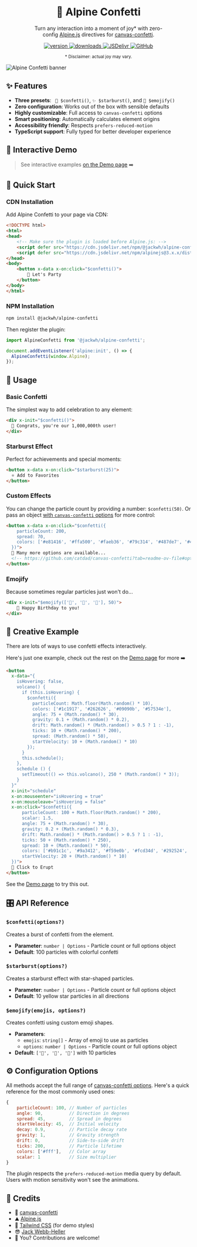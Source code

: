 <h1 align="center">🎉 Alpine Confetti</h1>

<p align="center" style="text-wrap: balance;">
  Turn any interaction into a moment of joy* with zero-config <a href="https://alpinejs.dev" target="_blank">Alpine.js</a> directives for <a href="https://www.npmjs.com/package/canvas-confetti" target="_blank">canvas-confetti</a>.
</p>

<p align="center">
  <a href="https://www.npmjs.com/package/@jackwh/alpine-confetti">
    <img src="https://img.shields.io/github/v/tag/jackwh/alpine-confetti?label=version" alt="version">
  </a>
  <a href="https://www.npmjs.com/package/@jackwh/alpine-confetti">
    <img src="https://img.shields.io/npm/dt/@jackwh/alpine-confetti" alt="downloads">
  </a>
  <a href="https://www.jsdelivr.com/package/npm/@jackwh/alpine-confetti">
    <img src="https://data.jsdelivr.com/v1/package/npm/@jackwh/alpine-confetti/badge?style=rounded" alt="JSDelivr">
  </a>
  <a href="https://www.npmjs.com/package/@jackwh/alpine-confetti">
    <img alt="GitHub" src="https://img.shields.io/github/license/jackwh/alpine-confetti">
  </a>
</p>

<p align="center">
  <small>* Disclaimer: actual joy may vary.</small>
</p>

![Alpine Confetti banner](docs/assets/art.jpg)

## ✨ Features

- **Three presets**: ` 🎉 $confetti()`, `✨ $starburst()`, and `💩 $emojify()`
- **Zero configuration**: Works out of the box with sensible defaults
- **Highly customizable**: Full access to `canvas-confetti` options
- **Smart positioning**: Automatically calculates element origins
- **Accessibility friendly**: Respects `prefers-reduced-motion`
- **TypeScript support**: Fully typed for better developer experience


## 👀 Interactive Demo

> See interactive examples [on the Demo page](https://jackwh.github.io/alpine-confetti/) ➡️

## 🚀 Quick Start

### CDN Installation

Add Alpine Confetti to your page via CDN:

```html
<!DOCTYPE html>
<html>
<head>
    <!-- Make sure the plugin is loaded before Alpine.js: -->
    <script defer src="https://cdn.jsdelivr.net/npm/@jackwh/alpine-confetti@latest/dist/browser.global.js"></script>
    <script defer src="https://cdn.jsdelivr.net/npm/alpinejs@3.x.x/dist/cdn.min.js"></script>
</head>
<body>
    <button x-data x-on:click="$confetti()">
        🎉 Let's Party
    </button>
</body>
</html>
```

### NPM Installation

```bash
npm install @jackwh/alpine-confetti
```

Then register the plugin:

```javascript
import AlpineConfetti from '@jackwh/alpine-confetti';

document.addEventListener('alpine:init', () => {
  AlpineConfetti(window.Alpine);
});
```

## 🔧 Usage

### Basic Confetti

The simplest way to add celebration to any element:

```html
<div x-init="$confetti()">
  🎉 Congrats, you're our 1,000,000th user!
</div>
```

### Starburst Effect

Perfect for achievements and special moments:

```html
<button x-data x-on:click="$starburst(25)">
  ⭐ Add to Favorites
</button>
```

### Custom Effects

You can change the particle count by providing a number: `$confetti(50)`. Or pass an object [with `canvas-confetti` options](https://github.com/catdad/canvas-confetti?tab=readme-ov-file#options) for more control:

```html
<button x-data x-on:click="$confetti({
    particleCount: 200,
    spread: 70,
    colors: ['#e81416', '#ffa500', '#faeb36', '#79c314', '#487de7', '#4b369d', '#70369d']
  })">
  👀 Many more options are available...
  <!-- https://github.com/catdad/canvas-confetti?tab=readme-ov-file#options -->
</button>
```

### Emojify

Because sometimes regular particles just won't do...

```html
<div x-init="$emojify(['🎂', '🎈', '🎁'], 50)">
    🎂 Happy Birthday to you!
</div>
```

## 🎨 Creative Example

There are lots of ways to use confetti effects interactively.
 
Here's just one example, check out the rest on the [Demo page](https://jackwh.github.io/alpine-confetti/) for more ➡️

```html
<button
  x-data="{
    isHovering: false,
    volcano() {
      if (this.isHovering) {
        $confetti({
          particleCount: Math.floor(Math.random() * 10),
          colors: ['#1c1917', '#262626', '#09090b', '#57534e'],
          angle: 75 + (Math.random() * 30),
          gravity: 0.1 + (Math.random() * 0.2),
          drift: Math.random() * (Math.random() > 0.5 ? 1 : -1),
          ticks: 10 + (Math.random() * 200),
          spread: (Math.random() * 50),
          startVelocity: 10 + (Math.random() * 10)
        });
      }
      this.schedule();
    },
    schedule () {
      setTimeout(() => this.volcano(), 250 * (Math.random() * 3));
    }
  }"
  x-init="schedule"
  x-on:mouseenter="isHovering = true"
  x-on:mouseleave="isHovering = false"
  x-on:click="$confetti({
      particleCount: 100 + Math.floor(Math.random() * 200),
      scalar: 1.5,
      angle: 75 + (Math.random() * 30),
      gravity: 0.2 + (Math.random() * 0.3),
      drift: Math.random() * (Math.random() > 0.5 ? 1 : -1),
      ticks: 50 + (Math.random() * 250),
      spread: 10 + (Math.random() * 50),
      colors: ['#b91c1c', '#9a3412', '#f59e0b', '#fcd34d', '#292524', '#450a0a'],
      startVelocity: 20 + (Math.random() * 10)
  })">
  🌋 Click to Erupt 
</button>
```

See the [Demo page](https://jackwh.github.io/alpine-confetti/) to try this out.

## 🎛️ API Reference

### `$confetti(options?)`

Creates a burst of confetti from the element.

- **Parameter**: `number | Options` - Particle count or full options object
- **Default**: 100 particles with colorful confetti

### `$starburst(options?)`

Creates a starburst effect with star-shaped particles.

- **Parameter**: `number | Options` - Particle count or full options object  
- **Default**: 10 yellow star particles in all directions

### `$emojify(emojis, options?)`

Creates confetti using custom emoji shapes.

- **Parameters**: 
  - `emojis`: `string[]` - Array of emoji to use as particles
  - `options`: `number | Options` - Particle count or full options object
- **Default**: `['🍓', '🍌', '🥝']` with 10 particles

## ⚙️ Configuration Options

All methods accept the full range of [canvas-confetti options](https://github.com/catdad/canvas-confetti?tab=readme-ov-file#options). Here's a quick reference for the most commonly used ones:

```javascript
{
    particleCount: 100, // Number of particles
    angle: 90,          // Direction in degrees
    spread: 45,         // Spread in degrees
    startVelocity: 45,  // Initial velocity
    decay: 0.9,         // Particle decay rate
    gravity: 1,         // Gravity strength
    drift: 0,           // Side-to-side drift
    ticks: 200,         // Particle lifetime
    colors: ['#fff'],   // Color array
    scalar: 1           // Size multiplier
}
```

The plugin respects the `prefers-reduced-motion` media query by default. Users with motion sensitivity won't see the animations.

## 🙏 Credits

- 🎊 [canvas-confetti](https://github.com/catdad/canvas-confetti)
- ⛰️ [Alpine.js](https://alpinejs.dev)
- 🎨 [Tailwind CSS](http://tailwindcss.com) (for demo styles)
- 😎 [Jack Webb-Heller](https://github.com/jackwh)
- 🫵 You? Contributions are welcome!
